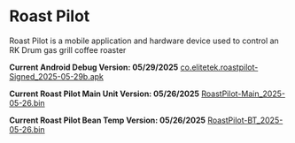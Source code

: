 # Roast Pilot
Roast Pilot is a mobile application and hardware device used to control an RK Drum gas grill coffee roaster

**Current Android Debug Version: 05/29/2025**
[co.elitetek.roastpilot-Signed_2025-05-29b.apk](https://1drv.ms/u/c/a294ff4c03d24d2c/EfEnX6K0smpFq1lpfdK28GgBuQPX3OdJu-xPW9Do9_jddg?e=2LgY2sl)

**Current Roast Pilot Main Unit Version: 05/26/2025**
[RoastPilot-Main_2025-05-26.bin](https://1drv.ms/u/c/a294ff4c03d24d2c/EUaEVTSu-5VCmjr1WeyB8DoBSkDd770Y-vQLkqBD2jLaCA?e=zc2wxI)

**Current Roast Pilot Bean Temp Version: 05/26/2025**
[RoastPilot-BT_2025-05-26.bin](https://1drv.ms/u/c/a294ff4c03d24d2c/EbZ2VZf3e0BGqSTqaHuAsH8BynrS3OA9lJng20NDs5XoAw?e=YoYK6P)
